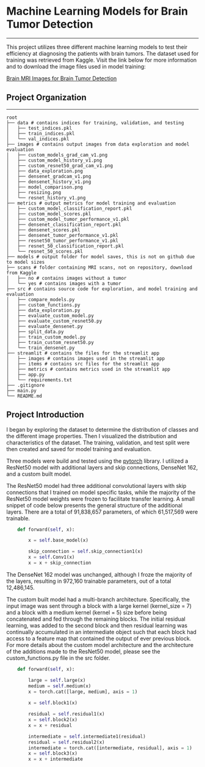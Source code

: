 # Machine Learning Models for Brain Tumor Detection
***
This project utilizes three different machine learning models to test their efficiency
at diagnosing the patients with brain tumors. The dataset used for training was retrieved
from Kaggle. Visit the link below for more information and to download the image files
used in model training:

[Brain MRI Images for Brain Tumor Detection](https://www.kaggle.com/datasets/navoneel/brain-mri-images-for-brain-tumor-detection/data)

## Project Organization
------------------------------------------------------------------------
    root
    ├── data # contains indices for training, validation, and testing
    │   ├── test_indices.pkl
    │   ├── train_indices.pkl
    │   └── val_indices.pkl
    ├── images # contains output images from data exploration and model evaluation
    │   ├── custom_models_grad_cam_v1.png
    │   ├── custom_model_history_v1.png
    │   ├── custom_resnet50_grad_cam_v1.png
    │   ├── data_exploration.png
    │   ├── densenet_gradcam_v1.png
    │   ├── densenet_history_v1.png
    │   ├── model_comparison.png
    │   ├── resizing.png
    │   └── resnet_history_v1.png
    ├── metrics # output metrics for model training and evaluation
    │   ├── custom_model_classification_report.pkl
    │   ├── custom_model_scores.pkl
    │   ├── custom_model_tumor_performance_v1.pkl
    │   ├── densenet_classification_report.pkl
    │   ├── densenet_scores.pkl
    │   ├── densenet_tumor_performance_v1.pkl
    │   ├── resnet50_tumor_performance_v1.pkl
    │   ├── resnet_50_classification_report.pkl
    │   └── resnet_50_scores.pkl
    ├── models # output folder for model saves, this is not on github due to model sizes
    ├── scans # folder containing MRI scans, not on repository, download from Kaggle
    │   ├── no # contains images without a tumor 
    │   └── yes # contains images with a tumor 
    ├── src # contains source code for exploration, and model training and evaluation
    │   ├── compare_models.py
    │   ├── custom_functions.py
    │   ├── data_exploration.py
    │   ├── evaluate_custom_model.py 
    │   ├── evaluate_custom_resnet50.py 
    │   ├── evaluate_densenet.py 
    │   ├── split_data.py 
    │   ├── train_custom_model.py 
    │   ├── train_custom_resnet50.py 
    │   └── train_densenet.py 
    ├── streamlit # contains the files for the streamlit app
    │   ├── images # contains images used in the streamlit app
    │   ├── items # contains src files for the streamlit app 
    │   ├── metrics # contains metrics used in the streamlit app
    │   ├── app.py
    │   └── requirements.txt
    ├── .gitignore
    ├── main.py
    └── README.md

## Project Introduction
I began by exploring the dataset to determine the distribution of classes and the different
image properties. Then I visualized the distribution and characteristics of the dataset.
The training, validation, and test split were then created and saved for model training 
and evaluation.

Three models were build and tested using the [pytorch](https://pytorch.org/) library. I
utilized a ResNet50 model with additional layers and skip connections, DenseNet 162, and
a custom built model.

The ResNet50 model had three additional convolutional layers with skip connections that 
I trained on model specific tasks, while the majority of the ResNet50 model weights were
frozen to facilitate transfer learning. A small snippet of code below presents the 
general structure of the additional layers. There are a total of 91,838,657 parameters, 
of which 61,517,569 were trainable.

```python
    def forward(self, x):

        x = self.base_model(x)

        skip_connection = self.skip_connection1(x)
        x = self.Conv1(x)
        x = x + skip_connection
```

The DenseNet 162 model was unchanged, although I froze the majority of the layers, resulting
in 972,160 trainable parameters, out of a total 12,486,145.

The custom built model had a multi-branch architecture. Specifically, the input image was
sent through a block with a large kernel (kernel_size = 7) and a block with a medium kernel
(kernel = 5) size before being concatenated and fed through the remaining blocks.
The initial residual learning, was added to the second block and then residual
learning was continually accumulated in an intermediate object such that each block
had access to a feature map that contained the output of ever previous block. For
more details about the custom model architecture and the architecture of the additions
made to the ResNet50 model, please see the custom_functions.py file in the src folder.

```python
    def forward(self, x):

        large = self.large(x)
        medium = self.medium(x)
        x = torch.cat([large, medium], axis = 1)
        
        x = self.block1(x)

        residual = self.residual1(x)
        x = self.block2(x)
        x = x + residual

        intermediate = self.intermediate1(residual)
        residual = self.residual2(x)
        intermediate = torch.cat([intermediate, residual], axis = 1)
        x = self.block3(x)
        x = x + intermediate
```